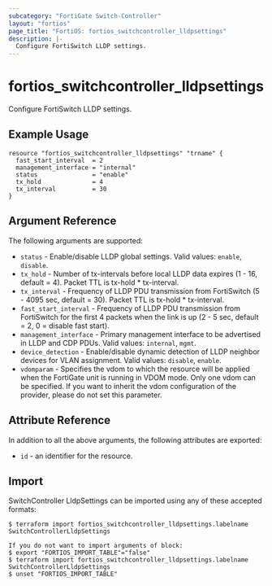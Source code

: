 ```yaml
---
subcategory: "FortiGate Switch-Controller"
layout: "fortios"
page_title: "FortiOS: fortios_switchcontroller_lldpsettings"
description: |-
  Configure FortiSwitch LLDP settings.
---
```


# fortios_switchcontroller_lldpsettings
Configure FortiSwitch LLDP settings.

## Example Usage

```hcl
resource "fortios_switchcontroller_lldpsettings" "trname" {
  fast_start_interval  = 2
  management_interface = "internal"
  status               = "enable"
  tx_hold              = 4
  tx_interval          = 30
}
```

## Argument Reference

The following arguments are supported:

* `status` - Enable/disable LLDP global settings. Valid values: `enable`, `disable`.
* `tx_hold` - Number of tx-intervals before local LLDP data expires (1 - 16, default = 4). Packet TTL is tx-hold * tx-interval.
* `tx_interval` - Frequency of LLDP PDU transmission from FortiSwitch (5 - 4095 sec, default = 30). Packet TTL is tx-hold * tx-interval.
* `fast_start_interval` - Frequency of LLDP PDU transmission from FortiSwitch for the first 4 packets when the link is up (2 - 5 sec, default = 2, 0 = disable fast start).
* `management_interface` - Primary management interface to be advertised in LLDP and CDP PDUs. Valid values: `internal`, `mgmt`.
* `device_detection` - Enable/disable dynamic detection of LLDP neighbor devices for VLAN assignment. Valid values: `disable`, `enable`.
* `vdomparam` - Specifies the vdom to which the resource will be applied when the FortiGate unit is running in VDOM mode. Only one vdom can be specified. If you want to inherit the vdom configuration of the provider, please do not set this parameter.


## Attribute Reference

In addition to all the above arguments, the following attributes are exported:
* `id` - an identifier for the resource.

## Import

SwitchController LldpSettings can be imported using any of these accepted formats:
```
$ terraform import fortios_switchcontroller_lldpsettings.labelname SwitchControllerLldpSettings

If you do not want to import arguments of block:
$ export "FORTIOS_IMPORT_TABLE"="false"
$ terraform import fortios_switchcontroller_lldpsettings.labelname SwitchControllerLldpSettings
$ unset "FORTIOS_IMPORT_TABLE"
```
